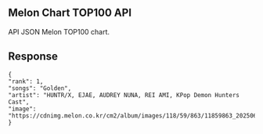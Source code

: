 ## Melon Chart TOP100 API
API JSON Melon TOP100 chart.

## Response
```
{
"rank": 1,
"songs": "Golden",
"artist": "HUNTR/X, EJAE, AUDREY NUNA, REI AMI, KPop Demon Hunters Cast",
"image": "https://cdnimg.melon.co.kr/cm2/album/images/118/59/863/11859863_20250620104512_500.jpg/melon/resize/120/quality/80/optimize"
}
```
